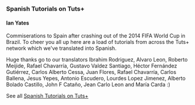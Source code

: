 ### Spanish Tutorials on Tuts+
#### Ian Yates

Commiserations to Spain after crashing out of the 2014 FIFA World Cup in Brazil. To cheer you all up here are a load of tutorials from across the Tuts+ network which we've translated into Spanish.

Huge thanks go to our translators  Ibrahim Rodriguez,  Alvaro Leon,  Roberto Meijide,  Rafael Chavarría,  Gustavo Valdez Santiago,  Héctor Fernández Gutiérrez,  Carlos Alberto Cessa,  Juan Flores,  Rafael Chavarría,  Carlos Ballena,  Jesus Yepes,  Antonio Escudero,  Lourdes Lopez Jimenez,  Alberto Bolado Castillo,  John F Cataño,  Jean Carlo Leon and  María Carda  :)

See all [Spanish Tutorials on Tuts+](http://tutsplus.github.io/spanish-tutorials-on-tuts-/)